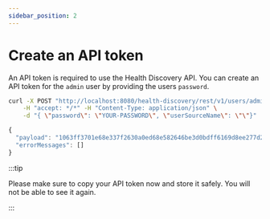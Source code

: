 ```yaml
---
sidebar_position: 2
---
```



# Create an API token

An API token is required to use the Health Discovery API. You can create an API token for the `admin` user by providing the users `password`.


```bash title="POST /v1/users/{username}/apitoken"
curl -X POST "http://localhost:8080/health-discovery/rest/v1/users/admin/apitoken" \
    -H "accept: */*" -H "Content-Type: application/json" \
    -d "{ \"password\": \"YOUR-PASSWORD\", \"userSourceName\": \"\"}"
```

```js title=RESPONSE
{
  "payload": "1063ff3701e68e337f2630a0ed68e582646be3d0bdff6169d8ee277d2423dfac",
  "errorMessages": []
}
```

:::tip

Please make sure to copy your API token now and store it safely. You will not be able to see it again.

:::
